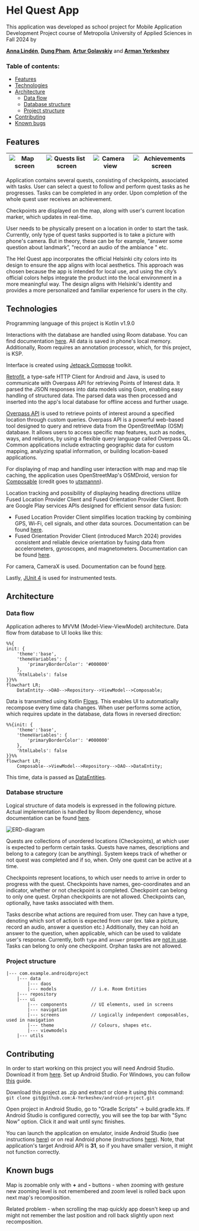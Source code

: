 # Hel Quest App

This application was developed as school project for Mobile Application Development Project course of Metropolia University of Applied Sciences in Fall 2024 by

[**Anna Lindén**](https://github.com/AnnaLinden), [**Dung Pham**](https://github.com/dungdpham), [**Artur Golavskiy**](https://github.com/arturgola) and [**Arman Yerkeshev**](https://github.com/A-Yerkeshev)

### Table of contents:

- [Features](#features)
- [Technologies](#technologies)
- [Architecture](#architecture)
  - [Data flow](#data-flow)
  - [Database structure](#database-structure)
  - [Project structure](#project-structure)
- [Contributing](#contributing)
- [Known bugs](#known-bugs)

## Features

| ![Map screen](https://github.com/A-Yerkeshev/android-project/blob/main/Documents/map-screen.png) | ![Quests list screen](https://github.com/A-Yerkeshev/android-project/blob/main/Documents/quests-list-screen.png) | ![Camera view](https://github.com/A-Yerkeshev/android-project/blob/main/Documents/camera-view.png) | ![Achievements screen](https://github.com/A-Yerkeshev/android-project/blob/main/Documents/achievements-screen.png) |
| :----------------------------------------------------------------------------------------------: | :--------------------------------------------------------------------------------------------------------------: | :------------------------------------------------------------------------------------------------: | :----------------------------------------------------------------------------------------------------------------: |

Application contains several quests, consisting of checkpoints, associated with tasks. User can select a quest to follow and perform quest tasks as he progresses. Tasks can be completed in any order. Upon completion of the whole quest user receives an achievement.

Checkpoints are displayed on the map, along with user's current location marker, which updates in real-time.

User needs to be physically present on a location in order to start the task. Currently, only type of quest tasks supported is to take a picture with phone's camera. But in theory, these can be for example, “answer some question about landmark”, "record an audio of the ambiance " etc.

The Hel Quest app incorporates the official Helsinki city colors into its design to ensure the app aligns with local aesthetics. This approach was chosen because the app is intended for local use, and using the city’s official colors helps integrate the product into the local environment in a more meaningful way. The design aligns with Helsinki's identity and provides a more personalized and familiar experience for users in the city.

## Technologies

Programming language of this project is Kotlin v1.9.0

Interactions with the database are handled using Room database. You can find documentation [here](https://developer.android.com/jetpack/androidx/releases/room). All data is saved in phone's local memory. Additionally, Room requires an annotation processor, which, for this project, is KSP.

Interface is created using [Jetpack Compose](https://developer.android.com/compose) toolkit.

[Retrofit](https://square.github.io/retrofit/), a type-safe HTTP Client for Android and Java, is used to communicate with Overpass API for retrieving Points of Interest data. It parsed the JSON responses into data models using Gson, enabling easy handling of structured data. The parsed data was then processed and inserted into the app's local database for offline access and further usage.

[Overpass API](http://overpass-api.de/) is used to retrieve points of interest around a specified location through custom queries. Overpass API is a powerful web-based tool designed to query and retrieve data from the OpenStreetMap (OSM) database. It allows users to access specific map features, such as nodes, ways, and relations, by using a flexible query language called Overpass QL. Common applications include extracting geographic data for custom mapping, analyzing spatial information, or building location-based applications.

For displaying of map and handling user interaction with map and map tile caching, the application uses OpenStreetMap's OSMDroid, version for [Composable](https://github.com/utsmannn/osm-android-compose) (credit goes to [utsmannn](https://github.com/utsmannn)).

Location tracking and possibility of displaying heading directions utilize Fused Location Provider Client and Fused Orientation Provider Client. Both are Google Play services APIs designed for efficient sensor data fusion:

- Fused Location Provider Client simplifies location tracking by combining GPS, Wi-Fi, cell signals, and other data sources. Documentation can be found [here](https://developer.android.com/develop/sensors-and-location/location/request-updates).
- Fused Orientation Provider Client (introduced March 2024) provides consistent and reliable device orientation by fusing data from accelerometers, gyroscopes, and magnetometers. Documentation can be found [here](https://developers.google.com/android/reference/com/google/android/gms/location/DeviceOrientation).

For camera, CameraX is used. Documentation can be found [here](https://developer.android.com/media/camera/camerax).

Lastly, [JUnit 4](https://junit.org/junit4/) is used for instrumented tests.

## Architecture

### Data flow

Application adheres to MVVM (Model-View-ViewModel) architecture. Data flow from database to UI looks like this:

```mermaid
%%{
init: {
	'theme':'base',
	'themeVariables': {
		'primaryBorderColor': '#000000'
	},
	'htmlLabels': false
}}%%
flowchart LR;
    DataEntity-->DAO-->Repository-->ViewModel-->Composable;
```

Data is transmitted using Kotlin [Flows](https://developer.android.com/kotlin/flow). This enables UI to automatically recompose every time data changes.
When user performs some action, which requires update in the database, data flows in reversed direction:

```mermaid
%%{init: {
	'theme':'base',
	'themeVariables': {
		'primaryBorderColor': '#000000'
	},
	'htmlLabels': false
}}%%
flowchart LR;
    Composable-->ViewModel-->Repository-->DAO-->DataEntity;
```

This time, data is passed as [DataEntities](https://developer.android.com/training/data-storage/room/defining-data).

### Database structure

Logical structure of data models is expressed in the following picture. Actual implementation is handled by Room dependency, whose documentation can be found [here](https://developer.android.com/jetpack/androidx/releases/room).

![ERD-diagram](https://github.com/A-Yerkeshev/android-project/blob/main/Documents/Android-project-ERD.png)

Quests are collections of unordered locations (Checkpoints), at which user is expected to perform certain tasks. Quests have names, descriptions and belong to a category (can be anything). System keeps track of whether or not quest was completed and if so, when. Only one quest can be active at a time.

Checkpoints represent locations, to which user needs to arrive in order to progress with the quest. Checkpoints have names, geo-coordinates and an indicator, whether or not checkpoint is completed. Checkpoint can belong to only one quest. Orphan checkpoints are not allowed. Checkpoints can, optionally, have tasks associated with them.

Tasks describe what actions are required from user. They can have a type, denoting which sort of action is expected from user (ex. take a picture, record an audio, answer a question etc.) Additionally, they can hold an answer to the question, when applicable, which can be used to validate user's response. Currently, both `type` and `answer` properties are <ins>not in use</ins>. Tasks can belong to only one checkpoint. Orphan tasks are not allowed.

### Project structure

```
|--- com.example.androidproject
	|--- data
		|--- daos
		|--- models             // i.e. Room Entities
	|--- repository
	|--- ui
		|--- components         // UI elements, used in screens
		|--- navigation
		|--- screens            // Logically independent composables, used in navigation
		|--- theme              // Colours, shapes etc.
		|--- viewmodels
	|--- utils
```

## Contributing

In order to start working on this project you will need Android Studio. Download it from [here](https://developer.android.com/studio).
Set up Android Studio. For Windows, you can follow [this](https://www.geeksforgeeks.org/guide-to-install-and-set-up-android-studio/) guide.

Download this project as .zip and extract or clone it using this command:
`git clone git@github.com:A-Yerkeshev/android-project.git`

Open project in Android Studio, go to "Gradle Scripts" -> build.gradle.kts. If Android Studio is configured correctly, you will see the top bar with "Sync Now" option. Click it and wait until sync finishes.

You can launch the application on emulator, inside Android Studio (see instructions [here](https://developer.android.com/studio/run/emulator)) or on real Android phone (instructions [here](https://developer.android.com/codelabs/basic-android-kotlin-compose-connect-device#2)). Note, that application's target Android API is **31**, so if you have smaller version, it might not function correctly.

## Known bugs

Map is zoomable only with **+** and **-** buttons - when zooming with gesture new zooming level is not remembered and zoom level is rolled back upon next map's recomposition.

Related problem - when scrolling the map quickly app doesn't keep up and might not remember the last position and roll back slightly upon next recomposition.
